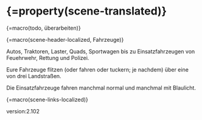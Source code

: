 # {=property(scene-translated)}

{=macro(todo, überarbeiten)}

{=macro(scene-header-localized, Fahrzeuge)}

Autos, Traktoren, Laster, Quads, Sportwagen bis zu Einsatzfahrzeugen von Feuehrwehr, Rettung und Polizei.

Eure Fahrzeuge flitzen (oder fahren oder tuckern; je nachdem) über eine von drei Landstraßen.

Die Einsatzfahrzeuge fahren manchmal normal und manchmal mit Blaulicht.

{=macro(scene-links-localized)}


version:2.102
